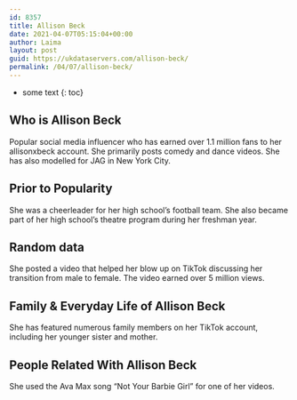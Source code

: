 ```yaml
---
id: 8357
title: Allison Beck
date: 2021-04-07T05:15:04+00:00
author: Laima
layout: post
guid: https://ukdataservers.com/allison-beck/
permalink: /04/07/allison-beck/
---
```


* some text
{: toc}


## Who is Allison Beck
                  
                  
                  
Popular social media influencer who has earned over 1.1 million fans to her allisonxbeck account. She primarily posts comedy and dance videos. She has also modelled for JAG in New York City. 
                  
              
            
              
            
                
                
                
## Prior to Popularity
                  
                  
                  
She was a cheerleader for her high school&#8217;s football team. She also became part of her high school&#8217;s theatre program during her freshman year. 
                  
              
            
              
            
                
                
                
## Random data
                  
                  
                  
She posted a video that helped her blow up on TikTok discussing her transition from male to female. The video earned over 5 million views. 
                  
              
            
              
            
                
                
                
## Family & Everyday Life of Allison Beck
                  
                  
                  
She has featured numerous family members on her TikTok account, including her younger sister and mother. 
                  
              
            
              
            
                
                
                
## People Related With Allison Beck
                  
                  
                  
She used the Ava Max song &#8220;Not Your Barbie Girl&#8221; for one of her videos.
                  
              
            
              
            
                
              
            
              
              
            
            
              
            
          
          
          